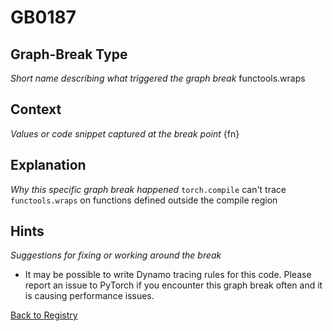# GB0187

## Graph-Break Type
*Short name describing what triggered the graph break*
functools.wraps

## Context
*Values or code snippet captured at the break point*
{fn}

## Explanation
*Why this specific graph break happened*
`torch.compile` can't trace `functools.wraps` on functions defined outside the compile region

## Hints
*Suggestions for fixing or working around the break*
- It may be possible to write Dynamo tracing rules for this code. Please report an issue to PyTorch if you encounter this graph break often and it is causing performance issues.



[Back to Registry](../index.md)
